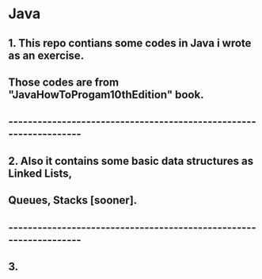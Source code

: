 # Java
## 1. This repo contians some codes in Java i wrote as an exercise.
##    Those codes are from "JavaHowToProgam10thEdition" book.
## ------------------------------------------------------------------
## 
## 2. Also it contains some basic data structures as Linked Lists,
##    Queues, Stacks [sooner].
## ------------------------------------------------------------------
## 
## 3.
##
## 
